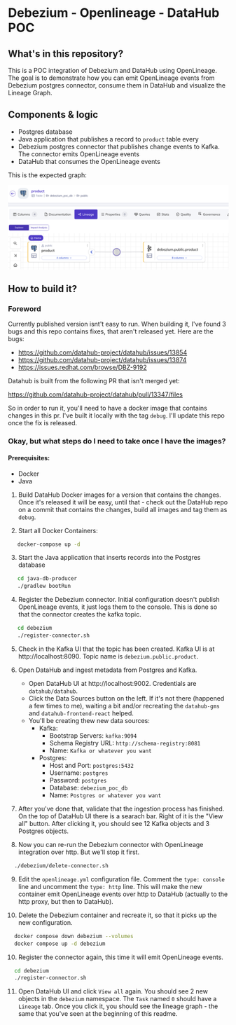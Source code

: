 # Debezium - Openlineage - DataHub POC

## What's in this repository?

This is a POC integration of Debezium and DataHub using OpenLineage. The goal is to demonstrate how you can emit 
OpenLineage events from Debezium postgres connector, consume them in DataHub and visualize the Lineage Graph.

## Components & logic

- Postgres database
- Java application that publishes a record to `product` table every 
- Debezium postgres connector that publishes change events to Kafka. The connector emits OpenLineage events
- DataHub that consumes the OpenLineage events

This is the expected graph:

<img src="images/lineage-graph.png" alt="Lineage Graph" width="600">

## How to build it?
### Foreword
Currently published version isnt't easy to run. When building it, I've found 3 bugs and this repo contains fixes, that
aren't released yet. Here are the bugs:

- https://github.com/datahub-project/datahub/issues/13854
- https://github.com/datahub-project/datahub/issues/13874
- https://issues.redhat.com/browse/DBZ-9192

Datahub is built from the following PR that isn't merged yet:

https://github.com/datahub-project/datahub/pull/13347/files

So in order to run it, you'll need to have a docker image that contains changes in this pr. I've built it locally with
the tag `debug`. I'll update this repo once the fix is released.

### Okay, but what steps do I need to take once I have the images?
#### Prerequisites:
- Docker
- Java

1. Build DataHub Docker images for a version that contains the changes. Once it's released it will be easy, until 
that - check out the DataHub repo on a commit that contains the changes, build all images and tag them as `debug`.

2. Start all Docker Containers:
```bash
   docker-compose up -d
```
   
3. Start the Java application that inserts records into the Postgres database
```bash
   cd java-db-producer
   ./gradlew bootRun
```

4. Register the Debezium connector. Initial configuration doesn't publish OpenLineage events, it just logs them to the 
console. This is done so that the connector creates the kafka topic. 
```bash
   cd debezium
   ./register-connector.sh
```

5. Check in the Kafka UI that the topic has been created. Kafka UI is at http://localhost:8090. 
Topic name is `debezium.public.product`.

6. Open DataHub and ingest metadata from Postgres and Kafka.
   - Open DataHub UI at http://localhost:9002. Credentials are `datahub/datahub`.
   - Click the Data Sources button on the left. If it's not there (happened a few times to me), waiting a bit and/or 
recreating the `datahub-gms` and `datahub-frontend-react` helped.
   - You'll be creating thew new data sources:
     - Kafka: 
       - Bootstrap Servers: `kafka:9094`
       - Schema Registry URL: `http://schema-registry:8081`
       - Name: `Kafka or whatever you want`
     - Postgres:
       - Host and Port: `postgres:5432`
       - Username: `postgres`
       - Password: `postgres`
       - Database: `debezium_poc_db`
       - Name: `Postgres or whatever you want`

7. After you've done that, validate that the ingestion process has finished. 
On the top of DataHub UI there is a searach bar. Right of it is the "View all" button. After clicking it, you should see
12 Kafka objects and 3 Postgres objects. 

8. Now you can re-run the Debezium connector with OpenLineage integration over http. But we'll stop it first.
```bash
  ./debezium/delete-connector.sh 
```

9. Edit the `openlineage.yml` configuration file. Comment the `type: console` line and uncomment the `type: http`
 line. This will make the new container emit OpenLineage events over http to DataHub (actually to the http proxy, 
but then to DataHub).

9. Delete the Debezium container and recreate it, so that it picks up the new configuration.
```bash
  docker compose down debezium --volumes
  docker compose up -d debezium
```

10. Register the connector again, this time it will emit OpenLineage events.
```bash
  cd debezium
  ./register-connector.sh
```

11. Open DataHub UI and click `View all` again. You should see 2 new objects in the `debezium` namespace. 
The `Task` named `0` should have a `Lineage` tab. Once you click it, you should see the lineage graph - the same 
that you've seen at the beginning of this readme.